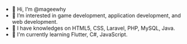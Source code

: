 - 👋 Hi, I’m @mageewhy
- 👀 I’m interested in game development, application development, and web development.
- 🧠 I have knowledges on HTML5, CSS, Laravel, PHP, MySQL, Java.
- 🌱 I'm currently learning Flutter, C#, JavaScript.

<!---
mageewhy/mageewhy is a ✨ special ✨ repository because its `README.md` (this file) appears on your GitHub profile.
You can click the Preview link to take a look at your changes.
--->
